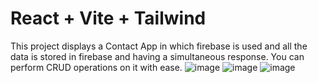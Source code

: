 # React + Vite + Tailwind
This project displays a Contact App in which firebase is used and all the data is stored in firebase and having a simultaneous response.
You can perform CRUD operations on it with ease.
![image](https://github.com/sakettt07/Contact-App/assets/127855345/1e47d66d-7a05-4a00-a640-da5689c8bf11)
![image](https://github.com/sakettt07/Contact-App/assets/127855345/47914d3b-6026-4654-ada7-27c10d4c24a6)
![image](https://github.com/sakettt07/Contact-App/assets/127855345/5f30cffa-eeba-479e-a07c-70ffd3156aac)
